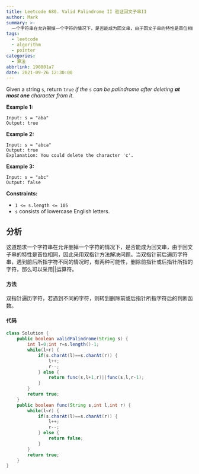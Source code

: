 ```yaml
---
title: Leetcode 680. Valid Palindrome II 验证回文子串II
author: Mark
summary: >-
  一个字符串在允许删掉一个字符的情况下，是否能成为回文串，由于回文子串的特性是首位相同，因此采用双指针方法解决问题。当双指针前后遍历字符串，遇到前后所指字符不同的情况时，有两种可能性，删除前指针或后指针所指的字符，那么可以采用||运算符。
tags:
  - leetcode
  - algorithm
  - pointer
categories:
  - 算法
abbrlink: 190801a7
date: 2021-09-26 12:30:00
---
```


Given a string `s`, return `true` *if the* `s` *can be palindrome after deleting **at most one** character from it*.

 

**Example 1:**

```
Input: s = "aba"
Output: true
```

**Example 2:**

```
Input: s = "abca"
Output: true
Explanation: You could delete the character 'c'.
```

**Example 3:**

```
Input: s = "abc"
Output: false
```

 

**Constraints:**

- `1 <= s.length <= 105`
- `s` consists of lowercase English letters.



## 分析

这道题求一个字符串在允许删掉一个字符的情况下，是否能成为回文串，由于回文子串的特性是首位相同，因此采用双指针方法解决问题。当双指针前后遍历字符串，遇到前后所指字符不同的情况时，有两种可能性，删除前指针或后指针所指的字符，那么可以采用||运算符。

#### 方法

双指针遍历字符，若遇到不同的字符，则转到删除前或后指针所指字符后的判断函数。

#### 代码

```java
class Solution {
    public boolean validPalindrome(String s) {
        int l=0;int r=s.length()-1;
        while(l<r) {
            if(s.charAt(l)==s.charAt(r)) {
                l++;
                r--;
            } else {
                return func(s,l+1,r)||func(s,l,r-1);
            }
        }
        return true;
    }
    public boolean func(String s,int l,int r) {
        while(l<r) {
            if(s.charAt(l)==s.charAt(r)) {
                l++;
                r--;
            } else {
                return false;
            }
        }
        return true;
    }
}
```

